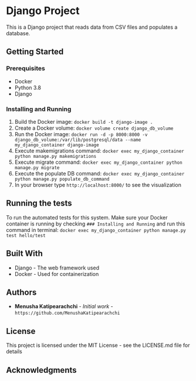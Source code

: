 # Django Project

This is a Django project that reads data from CSV files and populates a database.

## Getting Started

### Prerequisites

- Docker
- Python 3.8
- Django

### Installing and Running

1. Build the Docker image: `docker build -t django-image .`
2. Create a Docker volume: `docker volume create django_db_volume`
3. Run the Docker image: `docker run -d -p 8000:8000 -v django_db_volume:/var/lib/postgresql/data --name my_django_container django-image`
4. Execute makemigrations command: `docker exec my_django_container python manage.py makemigrations`
5. Execute migrate command: `docker exec my_django_container python manage.py migrate`
6. Execute the populate DB command: `docker exec my_django_container python manage.py populate_db_command`
7. In your browser type `http://localhost:8000/` to see the visualization

## Running the tests

To run the automated tests for this system. Make sure your Docker container is running by checking `### Installing and Running` and run this command in terminal: `docker exec my_django_container python manage.py test hello/test`

## Built With

- Django - The web framework used
- Docker - Used for containerization

## Authors

- **Menusha Katipearachchi** - _Initial work_ - `https://github.com/MenushaKatipearachchi`

## License

This project is licensed under the MIT License - see the LICENSE.md file for details

## Acknowledgments
